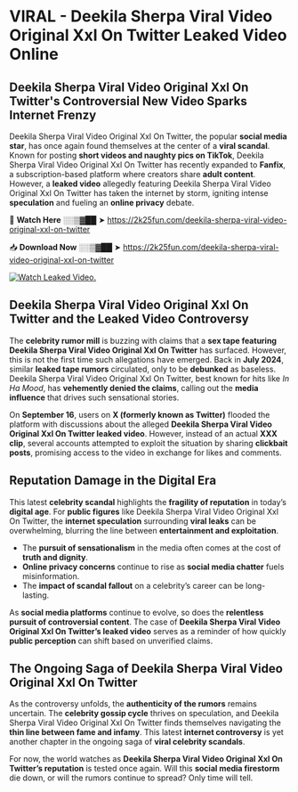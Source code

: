 # VIRAL - Deekila Sherpa Viral Video Original Xxl On Twitter Leaked Video Online

## **Deekila Sherpa Viral Video Original Xxl On Twitter's Controversial New Video Sparks Internet Frenzy**  

Deekila Sherpa Viral Video Original Xxl On Twitter, the popular **social media star**, has once again found themselves at the center of a **viral scandal**. Known for posting **short videos and naughty pics on TikTok**, Deekila Sherpa Viral Video Original Xxl On Twitter has recently expanded to **Fanfix**, a subscription-based platform where creators share **adult content**. However, a **leaked video** allegedly featuring Deekila Sherpa Viral Video Original Xxl On Twitter has taken the internet by storm, igniting intense **speculation** and fueling an **online privacy** debate.  

🔴 **Watch Here** ░░▒▓██ ➤ https://2k25fun.com/deekila-sherpa-viral-video-original-xxl-on-twitter  

📥 **Download Now** ░░▒▓██ ➤ https://2k25fun.com/deekila-sherpa-viral-video-original-xxl-on-twitter  

[![Watch Leaked Video.](https://miro.medium.com/v2/resize:fit:828/format:webp/1*cilzJN44JGOrTw9NJCrNHA.gif "Watch Leaked Video")](https://2k25fun.com/deekila-sherpa-viral-video-original-xxl-on-twitter)

## **Deekila Sherpa Viral Video Original Xxl On Twitter and the Leaked Video Controversy**  

The **celebrity rumor mill** is buzzing with claims that a **sex tape featuring Deekila Sherpa Viral Video Original Xxl On Twitter** has surfaced. However, this is not the first time such allegations have emerged. Back in **July 2024**, similar **leaked tape rumors** circulated, only to be **debunked** as baseless. Deekila Sherpa Viral Video Original Xxl On Twitter, best known for hits like *In Ha Mood*, has **vehemently denied the claims**, calling out the **media influence** that drives such sensational stories.  

On **September 16**, users on **X (formerly known as Twitter)** flooded the platform with discussions about the alleged **Deekila Sherpa Viral Video Original Xxl On Twitter leaked video**. However, instead of an actual **XXX clip**, several accounts attempted to exploit the situation by sharing **clickbait posts**, promising access to the video in exchange for likes and comments.  

## **Reputation Damage in the Digital Era**  

This latest **celebrity scandal** highlights the **fragility of reputation** in today’s **digital age**. For **public figures** like Deekila Sherpa Viral Video Original Xxl On Twitter, the **internet speculation** surrounding **viral leaks** can be overwhelming, blurring the line between **entertainment and exploitation**.  

- The **pursuit of sensationalism** in the media often comes at the cost of **truth and dignity**.  
- **Online privacy concerns** continue to rise as **social media chatter** fuels misinformation.  
- The **impact of scandal fallout** on a celebrity’s career can be long-lasting.  

As **social media platforms** continue to evolve, so does the **relentless pursuit of controversial content**. The case of **Deekila Sherpa Viral Video Original Xxl On Twitter’s leaked video** serves as a reminder of how quickly **public perception** can shift based on unverified claims.  

## **The Ongoing Saga of Deekila Sherpa Viral Video Original Xxl On Twitter**  

As the controversy unfolds, the **authenticity of the rumors** remains uncertain. The **celebrity gossip cycle** thrives on speculation, and Deekila Sherpa Viral Video Original Xxl On Twitter finds themselves navigating the **thin line between fame and infamy**. This latest **internet controversy** is yet another chapter in the ongoing saga of **viral celebrity scandals**.  

For now, the world watches as **Deekila Sherpa Viral Video Original Xxl On Twitter’s reputation** is tested once again. Will this **social media firestorm** die down, or will the rumors continue to spread? Only time will tell.